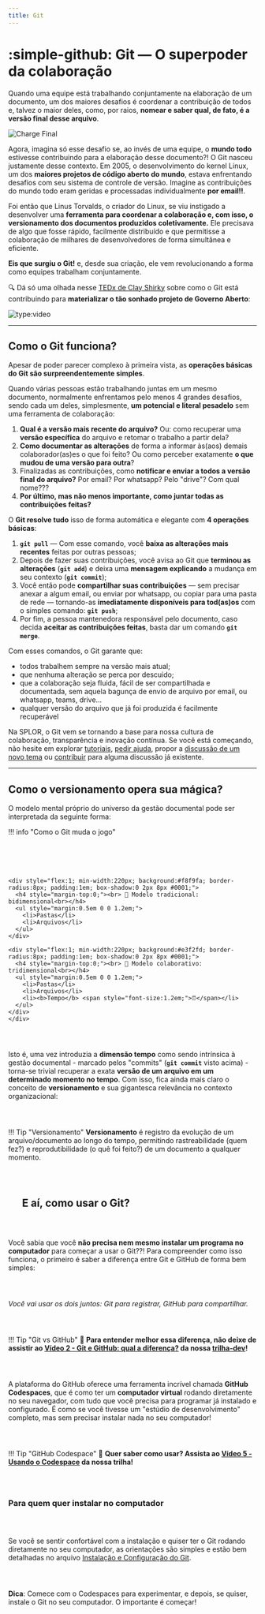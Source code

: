 ```yaml
---
title: Git
---
```


# :simple-github: Git — O superpoder da colaboração

Quando uma equipe está trabalhando conjuntamente na elaboração de um documento, um dos maiores desafios é coordenar a contribuição de todos e, talvez o maior deles, como, por raios, **nomear e saber qual, de fato, é a versão final desse arquivo**.

![Charge Final](../../assets/gestao-splor/charge-doc-final.gif)


Agora, imagina só esse desafio se, ao invés de uma equipe, o **mundo todo** estivesse contribuindo para a elaboração desse documento?! O Git nasceu justamente desse contexto. Em 2005, o desenvolvimento do kernel Linux, um dos **maiores projetos de código aberto do mundo**, estava enfrentando desafios com seu sistema de controle de versão. Imagine as contribuições do mundo todo eram geridas e processadas individualmente **por email!!**. 

Foi então que Linus Torvalds, o criador do Linux, se viu instigado a desenvolver uma **ferramenta para coordenar a colaboração e, com isso, o versionamento dos documentos produzidos coletivamente.** Ele precisava de algo que fosse rápido, facilmente distribuído e que permitisse a colaboração de milhares de desenvolvedores de forma simultânea e eficiente. 

**Eis que surgiu o Git!** e, desde sua criação, ele vem revolucionando a forma como equipes trabalham conjuntamente.

🔍 Dá só uma olhada nesse [TEDx de Clay Shirky](https://www.youtube.com/watch?v=CEN4XNth61o&t) sobre como o Git está contribuindo para **materializar o tão sonhado projeto de Governo Aberto**:

![type:video](https://www.youtube.com/embed/YSUJFYS3chs)

---

## Como o Git funciona?

Apesar de poder parecer complexo à primeira vista, as **operações básicas do Git são surpreendentemente simples**. 

Quando várias pessoas estão trabalhando juntas em um mesmo documento, normalmente enfrentamos pelo menos 4 grandes desafios, sendo cada um deles, simplesmente, **um potencial e literal pesadelo** sem uma ferramenta de colaboração:

1. **Qual é a versão mais recente do arquivo?** Ou: como recuperar uma **versão específica** do arquivo e retomar o trabalho a partir dela?
2. **Como documentar as alterações** de forma a informar às(aos) demais colaborador(as)es o que foi feito? Ou como perceber exatamente **o que mudou de uma versão para outra**?
3. Finalizadas as contribuições, como **notificar e enviar a todos a versão final do arquivo?** Por email? Por whatsapp? Pelo "drive"? Com qual nome???
4. **Por último, mas não menos importante, como juntar todas as contribuições feitas?**

O **Git resolve tudo** isso de forma automática e elegante com **4 operações básicas**:

1. **`git pull`** — Com esse comando, você **baixa as alterações mais recentes** feitas por outras pessoas;
2. Depois de fazer suas contribuições, você avisa ao Git que **terminou as alterações** (**`git add`**) e deixa uma **mensagem explicando** a mudança em seu contexto (**`git commit`**);
3. Você então pode **compartilhar suas contribuições** — sem precisar anexar a algum email, ou enviar por whatsapp, ou copiar para uma pasta de rede — tornando-as **imediatamente disponíveis para tod(as)os** com o simples comando: **`git push`**;
4. Por fim, a pessoa mantenedora responsável pelo documento, caso decida **aceitar as contribuições feitas**, basta dar um comando **`git merge`**.

Com esses comandos, o Git garante que: 

  - todos trabalhem sempre na versão mais atual; 
  - que nenhuma alteração se perca por descuido;
  - que a colaboração seja fluida, fácil de ser compartilhada e documentada, sem aquela bagunça de envio de arquivo por email, ou whatsapp, teams, drive...
  - qualquer versão do arquivo que já foi produzida é facilmente recuperável
  
Na SPLOR, o Git vem se tornando a base para nossa cultura de colaboração, transparência e inovação contínua. Se você está começando, não hesite em explorar [tutoriais](https://splor-mg.github.io/trilha-dev/), [pedir ajuda](https://github.com/splor-mg/atividades/issues), propor a [discussão de um novo tema](https://github.com/orgs/splor-mg/discussions/new/choose) ou [contribuir](https://github.com/orgs/splor-mg/discussions) para alguma discussão já existente.

---

## Como o versionamento opera sua mágica?

O modelo mental próprio do universo da gestão documental pode ser interpretada da seguinte forma: 

!!! info "Como o Git muda o jogo"
    <div style="display: flex; gap: 2em; flex-wrap: wrap; align-items: flex-start;">

    <div style="flex:1; min-width:220px; background:#f8f9fa; border-radius:8px; padding:1em; box-shadow:0 2px 8px #0001;">
      <h4 style="margin-top:0;"><br> 📁 Modelo tradicional: bidimensional<br></h4>
      <ul style="margin:0.5em 0 0 1.2em;">
        <li>Pastas</li>
        <li>Arquivos</li>
      </ul>
    </div>

    <div style="flex:1; min-width:220px; background:#e3f2fd; border-radius:8px; padding:1em; box-shadow:0 2px 8px #0001;">
      <h4 style="margin-top:0;"><br> 🚀 Modelo colaborativo: tridimensional<br></h4>
      <ul style="margin:0.5em 0 0 1.2em;">
        <li>Pastas</li>
        <li>Arquivos</li>
        <li><b>Tempo</b> <span style="font-size:1.2em;">⏰</span></li>
      </ul>
    </div>
    </div>

Isto é, uma vez introduzia a **dimensão tempo** como sendo intrínsica à gestão documental - marcado pelos "commits" (**`git commit`** visto acima) - torna-se trivial recuperar a exata **versão de um arquivo em um determinado momento no tempo**. Com isso, fica ainda mais claro o conceito de **versionamento** e sua gigantesca relevância no contexto organizacional: 

!!! Tip "Versionamento"
    **Versionamento** é registro da evolução de um arquivo/documento ao longo do tempo, permitindo rastreabilidade (quem fez?) e reprodutibilidade (o quê foi feito?) de um documento a qualquer momento.

---

## E aí, como usar o Git?

Você sabia que você **não precisa nem mesmo instalar um programa no computador** para começar a usar o Git??! Para compreender como isso funciona, o primeiro é saber a diferença entre Git e GitHub de forma bem simples:

*Você vai usar os dois juntos: Git para registrar, GitHub para compartilhar.*

!!! Tip "Git vs GitHub"
    🎥 **Para entender melhor essa diferença, não deixe de assistir ao [Vídeo 2 - Git e GitHub: qual a diferença?](https://splor-mg.github.io/trilha-dev/aulas/dia_01/dia_01/) da nossa [trilha-dev](https://splor-mg.github.io/trilha-dev/)!**

A plataforma do GitHub oferece uma ferramenta incrível chamada **GitHub Codespaces**, que é como ter um **computador virtual** rodando diretamente no seu navegador, com tudo que você precisa para programar já instalado e configurado. É como se você tivesse um "estúdio de desenvolvimento" completo, mas sem precisar instalar nada no seu computador!

!!! Tip "GitHub Codespace"
    🎥 **Quer saber como usar? Assista ao [Vídeo 5 - Usando o Codespace](https://splor-mg.github.io/trilha-dev/aulas/dia_02/dia_02/) da nossa trilha!**

### Para quem quer instalar no computador

Se você se sentir confortável com a instalação e quiser ter o Git rodando diretamente no seu computador, as orientações são simples e estão bem detalhadas no arquivo [Instalação e Configuração do Git](instalacao.md).

**Dica**: Comece com o Codespaces para experimentar, e depois, se quiser, instale o Git no seu computador. O importante é começar!
